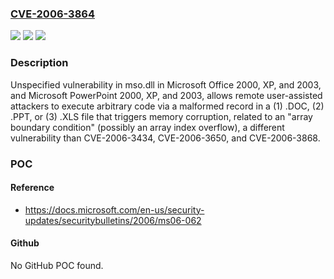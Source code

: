 ### [CVE-2006-3864](https://cve.mitre.org/cgi-bin/cvename.cgi?name=CVE-2006-3864)
![](https://img.shields.io/static/v1?label=Product&message=n%2Fa&color=blue)
![](https://img.shields.io/static/v1?label=Version&message=n%2Fa&color=blue)
![](https://img.shields.io/static/v1?label=Vulnerability&message=n%2Fa&color=brighgreen)

### Description

Unspecified vulnerability in mso.dll in Microsoft Office 2000, XP, and 2003, and Microsoft PowerPoint 2000, XP, and 2003, allows remote user-assisted attackers to execute arbitrary code via a malformed record in a (1) .DOC, (2) .PPT, or (3) .XLS file that triggers memory corruption, related to an "array boundary condition" (possibly an array index overflow), a different vulnerability than CVE-2006-3434, CVE-2006-3650, and CVE-2006-3868.

### POC

#### Reference
- https://docs.microsoft.com/en-us/security-updates/securitybulletins/2006/ms06-062

#### Github
No GitHub POC found.

